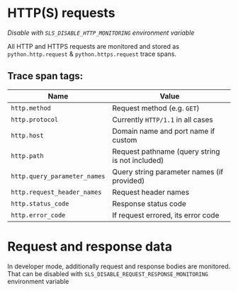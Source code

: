 # HTTP(S) requests

_Disable with `SLS_DISABLE_HTTP_MONITORING` environment variable_

All HTTP and HTTPS requests are monitored and stored as `python.http.request` & `python.https.request` trace spans.

## Trace span tags:

| Name                         | Value                                           |
| ---------------------------- | ----------------------------------------------- |
| `http.method`                | Request method (e.g. `GET`)                     |
| `http.protocol`              | Currently `HTTP/1.1` in all cases               |
| `http.host`                  | Domain name and port name if custom             |
| `http.path`                  | Request pathname (query string is not included) |
| `http.query_parameter_names` | Query string parameter names (if provided)      |
| `http.request_header_names`  | Request header names                            |
| `http.status_code`           | Response status code                            |
| `http.error_code`            | If request errored, its error code              |

# Request and response data

In developer mode, additionally request and response bodies are monitored. That can be disabled with `SLS_DISABLE_REQUEST_RESPONSE_MONITORING` environment variable
